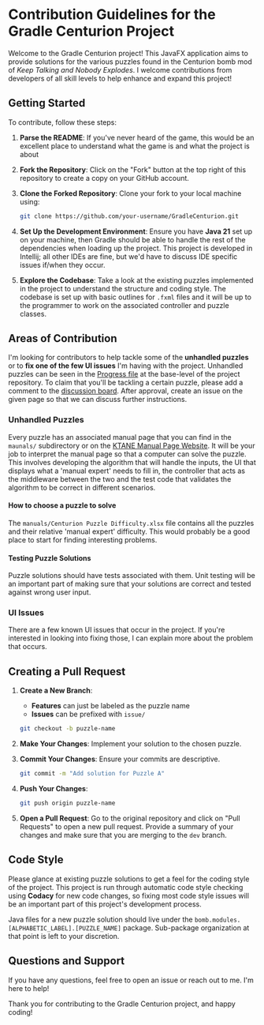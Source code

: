 # Contribution Guidelines for the Gradle Centurion Project

Welcome to the Gradle Centurion project! This JavaFX application aims to provide solutions for the various puzzles
found in the Centurion bomb mod of *Keep Talking and Nobody Explodes*. I welcome contributions from developers of all
skill levels to help enhance and expand this project!



## Getting Started

To contribute, follow these steps:

1. **Parse the README**: If you've never heard of the game, this would be an excellent place to understand what the
game is and what the project is about

2. **Fork the Repository**: Click on the "Fork" button at the top right of this repository to create a copy on your
GitHub account.

3. **Clone the Forked Repository**: Clone your fork to your local machine using:

   ```bash
   git clone https://github.com/your-username/GradleCenturion.git
   ```

4. **Set Up the Development Environment**: Ensure you have **Java 21** set up on your machine, then Gradle should be
able to handle the rest of the dependencies when loading up the project. This project is developed in Intellij; all
other IDEs are fine, but we'd have to discuss IDE specific issues if/when they occur.

5. **Explore the Codebase**: Take a look at the existing puzzles implemented in the project to understand the
structure and coding style. The codebase is set up with basic outlines for `.fxml` files and it will be up to the
programmer to work on the associated controller and puzzle classes.



## Areas of Contribution

I'm looking for contributors to help tackle some of the **unhandled puzzles** or to **fix one of the few UI issues**
I'm having with the project. Unhandled puzzles can be seen in the [Progress file](Progress.md) at the base-level of the
project repository. To claim that you'll be tackling a certain puzzle, please add a comment to the
[discussion board](https://github.com/Ultraviolet-Ninja/GradleCenturion/issues/131). After approval, create an issue on the given page so that we can discuss further instructions.



### Unhandled Puzzles

Every puzzle has an associated manual page that you can find in the `maunals/` subdirectory or on the
[KTANE Manual Page Website](https://ktane.timwi.de/). It will be your job to interpret the manual page so that a computer can solve
the puzzle. This involves developing the algorithm that will handle the inputs, the UI that displays what a
'manual expert' needs to fill in, the controller that acts as the middleware between the two and the test code that
validates the algorithm to be correct in different scenarios.



#### How to choose a puzzle to solve

The `manuals/Centurion Puzzle Difficulty.xlsx` file contains all the puzzles and their relative 'manual expert'
difficulty. This would probably be a good place to start for finding interesting problems.



#### Testing Puzzle Solutions

Puzzle solutions should have tests associated with them. Unit testing will be an important part of making sure that
your solutions are correct and tested against wrong user input.





### UI Issues

There are a few known UI issues that occur in the project. If you're interested in looking into fixing those,
I can explain more about the problem that occurs.



## Creating a Pull Request

1. **Create a New Branch**:

   - **Features** can just be labeled as the puzzle name
   - **Issues** can be prefixed with `issue/`

   ```bash
   git checkout -b puzzle-name
   ```

2. **Make Your Changes**: Implement your solution to the chosen puzzle.

3. **Commit Your Changes**: Ensure your commits are descriptive.

   ```bash
   git commit -m "Add solution for Puzzle A"
   ```

4. **Push Your Changes**:
   ```bash
   git push origin puzzle-name
   ```

5. **Open a Pull Request**: Go to the original repository and click on "Pull Requests" to open a new pull request.
Provide a summary of your changes and make sure that you are merging to the `dev` branch.



## Code Style

Please glance at existing puzzle solutions to get a feel for the coding style of the project. This project is run
through automatic code style checking using **Codacy** for new code changes, so fixing most code style issues will
be an important part of this project's development process.

Java files for a new puzzle solution should live under the `bomb.modules.[ALPHABETIC_LABEL].[PUZZLE_NAME]` package.
Sub-package organization at that point is left to your discretion.



## Questions and Support

If you have any questions, feel free to open an issue or reach out to me. I'm here to help!

Thank you for contributing to the Gradle Centurion project, and happy coding!